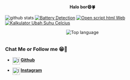<h4 align="center">
    Halo bor😄🍀
</h4>
                                                                                                             
![github stats](https://github-readme-stats.vercel.app/api?username=lni-patrick&show_icons=true&theme=white)
<a href="https://github.com/lni-Patrick/Battery-Detection"><img title="Battery Detection" src="https://github-readme-stats.vercel.app/api/pin/?username=lni-patrick&repo=Battery-Detection&theme=white"></a>
<a href="https://github.com/lni-Patrick/Open-SourceCode-Web"><img title="Open script html Web" src="https://github-readme-stats.vercel.app/api/pin/?username=lni-patrick&repo=Open-SourceCode-Web&theme=white"></a>
<a href="https://github.com/lni-Patrick/Ubah-Suhu-Celcius"><img title="Kalkulator Ubah Suhu Celcius" src="https://github-readme-stats.vercel.app/api/pin/?username=lni-patrick&repo=Ubah-Suhu-Celcius&theme=white"></a>
<p align="center">
  <img src="https://github-readme-stats.vercel.app/api/top-langs/?username=lni-patrick&layout=compact&theme=monokai" alt="Top language">

```
```
### Chat Me or Follow me 😁💝

* [<img alt="lni-patrick's Github" align="left" width="24px" src="https://cdn.jsdelivr.net/npm/simple-icons@v3/icons/github.svg" /> <b>Github</b>](https://github.com/lni-patrick)<br/><br>
* [<img alt="lni-patrick's Instagram" align="left" width="24px" src="https://cdn.jsdelivr.net/npm/simple-icons@v3/icons/instagram.svg" /> <b>Instagram</b>](https://Instagram.com/galonnya.bang)<br/>
```
```
